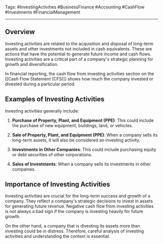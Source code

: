 Tags: #InvestingActivities #BusinessFinance #Accounting #CashFlow #Investments #FinancialManagement

---

## Overview

Investing activities are related to the acquisition and disposal of long-term assets and other investments not included in cash equivalents. These are actions that have the potential to generate future income and cash flows. Investing activities are a critical part of a company's strategic planning for growth and diversification.

In financial reporting, the cash flow from investing activities section on the [[Cash Flow Statement (CFS)]] shows how much the company invested or divested during a particular period.

## Examples of Investing Activities

Investing activities generally include:

1.  **Purchase of Property, Plant, and Equipment (PPE)**: This could include the purchase of new equipment, buildings, land, or vehicles.
    
2.  **Sale of Property, Plant, and Equipment (PPE)**: When a company sells its long-term assets, it will also be considered an investing activity.
    
3.  **Investments in Other Companies**: This could include purchasing equity or debt securities of other corporations.
    
4.  **Sales of Investments**: When a company sells its investments in other companies.
    

## Importance of Investing Activities

Investing activities are crucial for the long-term success and growth of a company. They reflect a company's strategic decisions to invest in assets for generating future revenue. Negative cash flow from investing activities is not always a bad sign if the company is investing heavily for future growth.

On the other hand, a company that is divesting its assets more than investing could be in distress. Therefore, careful analysis of investing activities and understanding the context is essential.